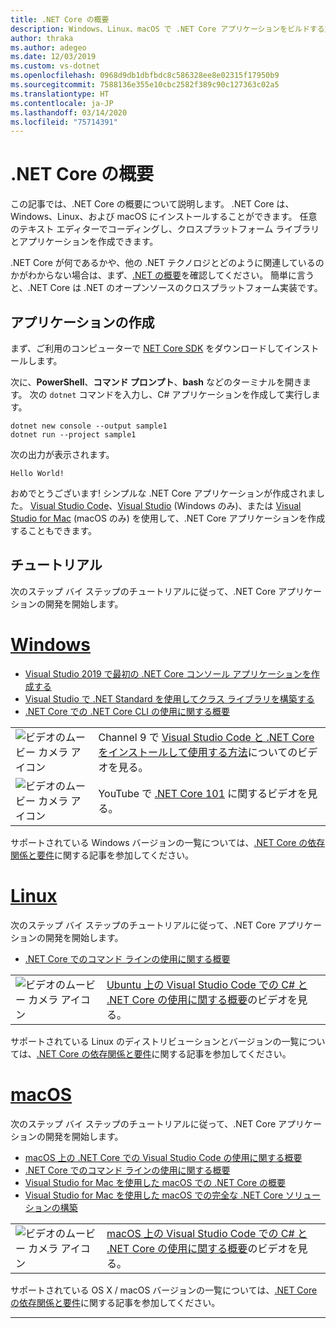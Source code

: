 ```yaml
---
title: .NET Core の概要
description: Windows、Linux、macOS で .NET Core アプリケーションをビルドする方法を学習するためのリソースを示します。
author: thraka
ms.author: adegeo
ms.date: 12/03/2019
ms.custom: vs-dotnet
ms.openlocfilehash: 0968d9db1dbfbdc8c586328ee8e02315f17950b9
ms.sourcegitcommit: 7588136e355e10cbc2582f389c90c127363c02a5
ms.translationtype: HT
ms.contentlocale: ja-JP
ms.lasthandoff: 03/14/2020
ms.locfileid: "75714391"
---
```

# <a name="get-started-with-net-core"></a>.NET Core の概要

この記事では、.NET Core の概要について説明します。 .NET Core は、Windows、Linux、および macOS にインストールすることができます。 任意のテキスト エディターでコーディングし、クロスプラットフォーム ライブラリとアプリケーションを作成できます。

.NET Core が何であるかや、他の .NET テクノロジとどのように関連しているのかがわからない場合は、まず、[.NET の概要](https://dotnet.microsoft.com/learn/dotnet/what-is-dotnet)を確認してください。 簡単に言うと、.NET Core は .NET のオープンソースのクロスプラットフォーム実装です。

## <a name="create-an-application"></a>アプリケーションの作成

まず、ご利用のコンピューターで [NET Core SDK](https://dotnet.microsoft.com/download) をダウンロードしてインストールします。

次に、**PowerShell**、**コマンド プロンプト**、**bash** などのターミナルを開きます。 次の `dotnet` コマンドを入力し、C# アプリケーションを作成して実行します。

```dotnetcli
dotnet new console --output sample1
dotnet run --project sample1
```

次の出力が表示されます。

```console
Hello World!
```

おめでとうございます! シンプルな .NET Core アプリケーションが作成されました。 [Visual Studio Code](./tutorials/with-visual-studio-code.md)、[Visual Studio](./tutorials/with-visual-studio.md) (Windows のみ)、または [Visual Studio for Mac](./tutorials/using-on-mac-vs.md) (macOS のみ) を使用して、.NET Core アプリケーションを作成することもできます。

## <a name="tutorials"></a>チュートリアル

次のステップ バイ ステップのチュートリアルに従って、.NET Core アプリケーションの開発を開始します。

<!-- markdownlint-disable MD025 -->

# <a name="windows"></a>[Windows](#tab/windows)

- [Visual Studio 2019 で最初の .NET Core コンソール アプリケーションを作成する](./tutorials/with-visual-studio.md)
- [Visual Studio で .NET Standard を使用してクラス ライブラリを構築する](./tutorials/library-with-visual-studio.md)
- [.NET Core での .NET Core CLI の使用に関する概要](./tutorials/cli-create-console-app.md)

|   |   |
|---|---|
| ![ビデオのムービー カメラ アイコン](./media/video-icon.png "ビデオを見る") | Channel 9 で [Visual Studio Code と .NET Core をインストールして使用する方法](https://channel9.msdn.com/Blogs/dotnet/Get-started-with-VS-Code-using-CSharp-and-NET-Core/)についてのビデオを見る。 |
| ![ビデオのムービー カメラ アイコン](./media/video-icon.png "ビデオを見る") | YouTube で [.NET Core 101](https://www.youtube.com/playlist?list=PLdo4fOcmZ0oWoazjhXQzBKMrFuArxpW80) に関するビデオを見る。 |

サポートされている Windows バージョンの一覧については、[.NET Core の依存関係と要件](install/dependencies.md?pivots=os-windows)に関する記事を参加してください。

# <a name="linux"></a>[Linux](#tab/linux)

次のステップ バイ ステップのチュートリアルに従って、.NET Core アプリケーションの開発を開始します。

- [.NET Core でのコマンド ラインの使用に関する概要](./tutorials/cli-create-console-app.md)

|   |   |
|---|---|
| ![ビデオのムービー カメラ アイコン](./media/video-icon.png "ビデオを見る") | [Ubuntu 上の Visual Studio Code での C# と .NET Core の使用に関する概要](https://channel9.msdn.com/Blogs/dotnet/Get-started-with-VS-Code-Csharp-dotnet-Core-Ubuntu)のビデオを見る。 |

サポートされている Linux のディストリビューションとバージョンの一覧については、[.NET Core の依存関係と要件](install/dependencies.md?pivots=os-linux)に関する記事を参加してください。

# <a name="macos"></a>[macOS](#tab/macos)

次のステップ バイ ステップのチュートリアルに従って、.NET Core アプリケーションの開発を開始します。

- [macOS 上の .NET Core での Visual Studio Code の使用に関する概要](./tutorials/using-on-macos.md)
- [.NET Core でのコマンド ラインの使用に関する概要](./tutorials/cli-create-console-app.md)
- [Visual Studio for Mac を使用した macOS での .NET Core の概要](./tutorials/using-on-mac-vs.md)
- [Visual Studio for Mac を使用した macOS での完全な .NET Core ソリューションの構築](./tutorials/using-on-mac-vs-full-solution.md)

|   |   |
|---|---|
| ![ビデオのムービー カメラ アイコン](media/video-icon.png "ビデオを見る") | [macOS 上の Visual Studio Code での C# と .NET Core の使用に関する概要](https://channel9.msdn.com/Blogs/dotnet/Get-started-VSCode-NET-Core-Mac)のビデオを見る。 |

サポートされている OS X / macOS バージョンの一覧については、[.NET Core の依存関係と要件](install/dependencies.md?pivots=os-macos)に関する記事を参加してください。

---
